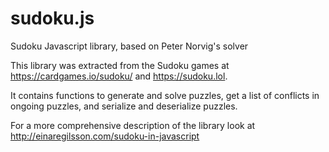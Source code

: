 sudoku.js
=========

Sudoku Javascript library, based on Peter Norvig's solver

This library was extracted from the Sudoku games at https://cardgames.io/sudoku/ and https://sudoku.lol.

It contains functions to generate and solve puzzles, get a list of conflicts in 
ongoing puzzles, and serialize and deserialize puzzles.

For a more comprehensive description of the library look at http://einaregilsson.com/sudoku-in-javascript
